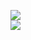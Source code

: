 [![](https://img.shields.io/badge/Made%20With-Github%20Spray-lightgrey.svg?style=for-the-badge&logo=github)](https://github.com/Annihil/github-spray#3466)  
[![](https://i.imgur.com/2DrTn0Z.gif)](https://github.com/Annihil/github-spray)